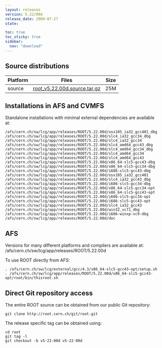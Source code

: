 ```yaml
---
layout: releases
version: 5.22/00d
release_date: 2009-07-27
state:

toc: true
toc_sticky: true
sidebar:
  nav: "download"
---
```




## Source distributions

| Platform       | Files | Size |
|-----------|-------|-----|
| source | [root_v5.22.00d.source.tar.gz](https://root.cern.ch/download/root_v5.22.00d.source.tar.gz) |  25M |




## Installations in AFS and CVMFS
Standalone installations with minimal external dependencies are available at:
~~~
/afs/cern.ch/sw/lcg/app/releases/ROOT/5.22.00d/osx105_ia32_gcc401_dbg
/afs/cern.ch/sw/lcg/app/releases/ROOT/5.22.00d/slc4_ia32_gcc34_dbg
/afs/cern.ch/sw/lcg/app/releases/ROOT/5.22.00d/slc4_ia32_gcc34
/afs/cern.ch/sw/lcg/app/releases/ROOT/5.22.00d/slc4_amd64_gcc43_dbg
/afs/cern.ch/sw/lcg/app/releases/ROOT/5.22.00d/slc4_amd64_gcc34_dbg
/afs/cern.ch/sw/lcg/app/releases/ROOT/5.22.00d/slc4_amd64_gcc34
/afs/cern.ch/sw/lcg/app/releases/ROOT/5.22.00d/slc4_amd64_gcc43
/afs/cern.ch/sw/lcg/app/releases/ROOT/5.22.00d/x86_64-slc5-gcc43-dbg
/afs/cern.ch/sw/lcg/app/releases/ROOT/5.22.00d/x86_64-slc5-gcc34-dbg
/afs/cern.ch/sw/lcg/app/releases/ROOT/5.22.00d/i686-slc5-gcc43-dbg
/afs/cern.ch/sw/lcg/app/releases/ROOT/5.22.00d/osx105_ia32_gcc401
/afs/cern.ch/sw/lcg/app/releases/ROOT/5.22.00d/slc4_ia32_gcc43_dbg
/afs/cern.ch/sw/lcg/app/releases/ROOT/5.22.00d/i686-slc5-gcc34-dbg
/afs/cern.ch/sw/lcg/app/releases/ROOT/5.22.00d/x86_64-slc5-gcc34-opt
/afs/cern.ch/sw/lcg/app/releases/ROOT/5.22.00d/x86_64-slc5-gcc43-opt
/afs/cern.ch/sw/lcg/app/releases/ROOT/5.22.00d/i686-slc5-gcc34-opt
/afs/cern.ch/sw/lcg/app/releases/ROOT/5.22.00d/i686-slc5-gcc43-opt
/afs/cern.ch/sw/lcg/app/releases/ROOT/5.22.00d/slc4_ia32_gcc43
/afs/cern.ch/sw/lcg/app/releases/ROOT/5.22.00d/win32_vc71_dbg
/afs/cern.ch/sw/lcg/app/releases/ROOT/5.22.00d/i686-winxp-vc9-dbg
/afs/cern.ch/sw/lcg/app/releases/ROOT/5.22.00d/doc
~~~

## AFS
Versions for many different platforms and compilers are available at:
/afs/cern.ch/sw/lcg/app/releases/ROOT/5.22.00d

To use ROOT directly from AFS:
~~~
. /afs/cern.ch/sw/lcg/external/gcc/4.3/x86_64-slc5-gcc43-opt/setup.sh
. /afs/cern.ch/sw/lcg/app/releases/ROOT/5.22.00d/x86_64-slc5-gcc43-opt/root/bin/thisroot.sh
~~~

## Direct Git repository access
The entire ROOT source can be obtained from our public Git repository:

~~~
git clone http://root.cern.ch/git/root.git
~~~
The release specific tag can be obtained using:
~~~
cd root
git tag -l
git checkout -b v5-22-00d v5-22-00d
~~~
